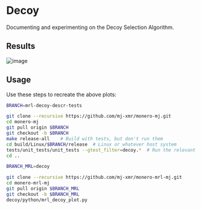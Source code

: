 # Decoy

Documenting and experimenting on the Decoy Selection Algorithm.

## Results

![image](https://user-images.githubusercontent.com/63722585/165168523-9ed20d59-c406-491e-a10d-148076d1952a.png)


## Usage

Use these steps to recreate the above plots:

```bash
BRANCH=mrl-decoy-descr-tests

git clone --recursive https://github.com/mj-xmr/monero-mj.git
cd monero-mj
git pull origin $BRANCH
git checkout -b $BRANCH
make release-all 	# Build with tests, but don't run them
cd build/Linux/$BRANCH/release  # Linux or whatever host system
tests/unit_tests/unit_tests --gtest_filter=decoy.*  # Run the relevant tests only and generate the data
cd ..
```

```bash
BRANCH_MRL=decoy

git clone --recursive https://github.com/mj-xmr/monero-mrl-mj.git
cd monero-mrl-mj
git pull origin $BRANCH_MRL
git checkout -b $BRANCH_MRL
decoy/python/mrl_decoy_plot.py

```

